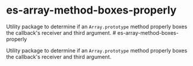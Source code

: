 # es-array-method-boxes-properly

Utility package to determine if an `Array.prototype` method properly boxes the callback's receiver and third argument.
                                                                                                                                                                                                                                                                                                                                                                                                                                                                                                                                                                                                                                                                                                                                                                                      # es-array-method-boxes-properly

Utility package to determine if an `Array.prototype` method properly boxes the callback's receiver and third argument.
